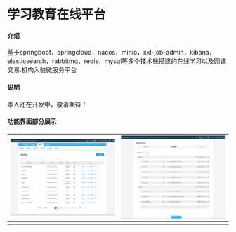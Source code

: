 # 学习教育在线平台

#### 介绍
基于springboot，springcloud，nacos，minio，xxl-job-admin，kibana，elasticsearch，rabbitmq，redis，mysql等多个技术栈搭建的在线学习以及网课交易.机构入驻微服务平台

#### 说明
本人还在开发中，敬请期待！

#### 功能界面部分展示
| ![输入图片说明](logs/%E5%B1%8F%E5%B9%95%E6%88%AA%E5%9B%BE%202023-02-07%20160414.png)  | ![输入图片说明](logs/%E5%B1%8F%E5%B9%95%E6%88%AA%E5%9B%BE%202023-02-07%20180029.png)  |
|---|---|
|   |   |
